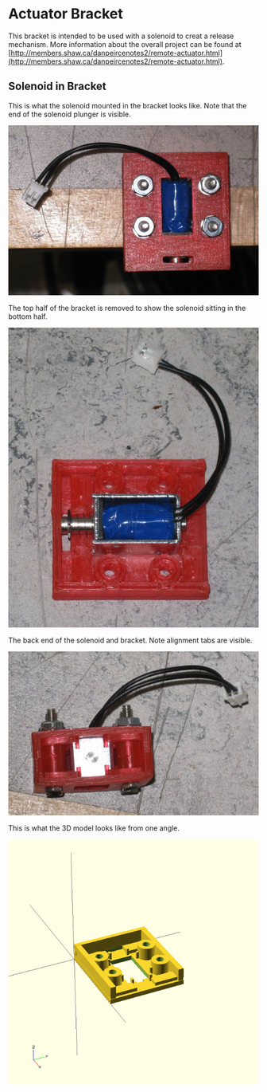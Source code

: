 # Actuator Bracket

This bracket is intended to be used with a solenoid to creat a release mechanism.
More information about the overall project can be found at [http://members.shaw.ca/danpeircenotes2/remote-actuator.html](http://members.shaw.ca/danpeircenotes2/remote-actuator.html).

## Solenoid in Bracket

This is what the solenoid mounted in the bracket looks like.
Note that the end of the solenoid plunger is visible.

![](images/solenoid-in-bracket.jpg)

The top half of the bracket is removed to show the solenoid sitting in the bottom half.

![](images/solenoid-half-bracket.jpg)

The back end of the solenoid and bracket. 
Note alignment tabs are visible.

![](images/solenoid-back.jpg)

This is what the 3D model looks like from one angle.

![](images/3d-model.png)
